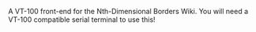 A VT-100 front-end for the Nth-Dimensional Borders Wiki. You will need a VT-100 compatible serial terminal to use this!

